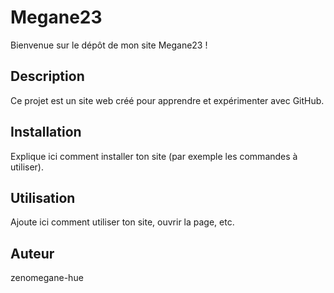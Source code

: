 # Megane23

Bienvenue sur le dépôt de mon site Megane23 !

## Description
Ce projet est un site web créé pour apprendre et expérimenter avec GitHub.

## Installation
Explique ici comment installer ton site (par exemple les commandes à utiliser).

## Utilisation
Ajoute ici comment utiliser ton site, ouvrir la page, etc.

## Auteur
zenomegane-hue
